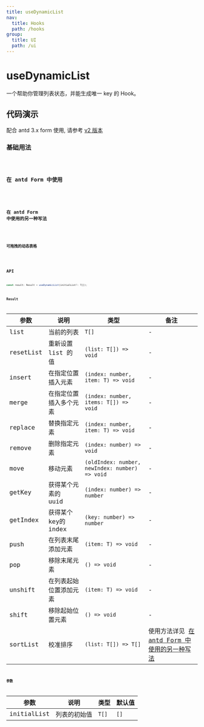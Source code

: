 ```yaml
---
title: useDynamicList
nav:
  title: Hooks
  path: /hooks
group:
  title: UI
  path: /ui
---
```


# useDynamicList

一个帮助你管理列表状态，并能生成唯一 key 的 Hook。

## 代码演示

配合 antd 3.x form 使用, 请参考 [v2 版本](TODO)

### 基础用法

<code src="./demo/demo1.tsx" />

### 在 antd Form 中使用

<code src="./demo/demo2.tsx" />

### 在 antd Form 中使用的另一种写法

<code src="./demo/demo3.tsx" />

### 可拖拽的动态表格

<code src="./demo/demo4.tsx" />

## API

```typescript
const result: Result = useDynamicList(initialList?: T[]);
```

### Result

| 参数      | 说明                   | 类型                                           | 备注                                                                             |
|-----------|------------------------|------------------------------------------------|----------------------------------------------------------------------------------|
| list      | 当前的列表             | `T[]`                                          | -                                                                                |
| resetList | 重新设置 list 的值     | `(list: T[]) => void`                          | -                                                                                |
| insert    | 在指定位置插入元素     | `(index: number, item: T) => void`             | -                                                                                |
| merge     | 在指定位置插入多个元素 | `(index: number, items: T[]) => void`          | -                                                                                |
| replace   | 替换指定元素           | `(index: number, item: T) => void`             | -                                                                                |
| remove    | 删除指定元素           | `(index: number) => void`                      | -                                                                                |
| move      | 移动元素               | `(oldIndex: number, newIndex: number) => void` | -                                                                                |
| getKey    | 获得某个元素的 uuid    | `(index: number) => number`                    | -                                                                                |
| getIndex  | 获得某个key的 index    | `(key: number) => number`                      | -                                                                                |
| push      | 在列表末尾添加元素     | `(item: T) => void`                            | -                                                                                |
| pop       | 移除末尾元素           | `() => void`                                   | -                                                                                |
| unshift   | 在列表起始位置添加元素 | `(item: T) => void`                            | -                                                                                |
| shift     | 移除起始位置元素       | `() => void`                                   | -                                                                                |
| sortList  | 校准排序               | `(list: T[]) => T[]`                           | 使用方法详见 [在 antd Form 中使用的另一种写法](#在-antd-form-中使用的另一种写法) |
### 参数

| 参数        | 说明         | 类型  | 默认值 |
|-------------|--------------|-------|--------|
| initialList | 列表的初始值 | `T[]` | `[]`   |
